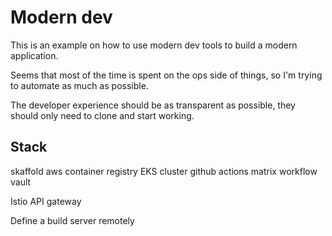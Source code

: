 # Modern dev

This is an example on how to use modern dev tools to build a modern application.

Seems that most of the time is spent on the ops side of things, so I'm trying to automate as much as possible.

The developer experience should be as transparent as possible, they should only need to clone and start working.

## Stack

skaffold
aws container registry
EKS cluster
github actions matrix workflow
vault


Istio
API gateway


Define a build server remotely